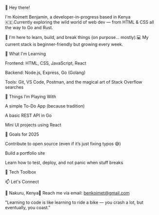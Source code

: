 👋 Hey there!

I'm Koimett Benjamin, a developer-in-progress based in Kenya 🇰🇪.Currently exploring the wild world of web dev — from HTML & CSS all the way to Go and Rust. 

🧠 I'm here to learn, build, and break things (on purpose... mostly).💻 My current stack is beginner-friendly but growing every week.

🌱 What I'm Learning

Frontend: HTML, CSS, JavaScript, React

Backend: Node.js, Express, Go (Golang)

Tools: Git, VS Code, Postman, and the magical art of Stack Overflow searches

🧪 Things I’m Playing With

A simple To-Do App (because tradition)

A basic REST API in Go

Mini UI projects using React

🚧 Goals for 2025

Contribute to open source (even if it’s just fixing typos 😅)

Build a portfolio site

Learn how to test, deploy, and not panic when stuff breaks

🧰 Tech Toolbox

📫 Let's Connect

📍 Nakuru, Kenya💬 Reach me via email: benkoimet@gmail.com

"Learning to code is like learning to ride a bike — you crash a lot, but eventually, you coast."


